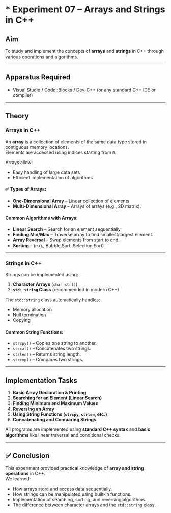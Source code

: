# * Experiment 07 – Arrays and Strings in C++

##  Aim
To study and implement the concepts of **arrays** and **strings** in C++ through various operations and algorithms.

---

##  Apparatus Required
- Visual Studio / Code::Blocks / Dev-C++ (or any standard C++ IDE or compiler)

---

##  Theory

###  Arrays in C++
An **array** is a collection of elements of the same data type stored in contiguous memory locations.  
Elements are accessed using indices starting from `0`.

Arrays allow:
- Easy handling of large data sets
- Efficient implementation of algorithms

#### ✅ Types of Arrays:
- **One-Dimensional Array** – Linear collection of elements.
- **Multi-Dimensional Array** – Arrays of arrays (e.g., 2D matrix).

####  Common Algorithms with Arrays:
- **Linear Search** – Search for an element sequentially.
- **Finding Min/Max** – Traverse array to find smallest/largest element.
- **Array Reversal** – Swap elements from start to end.
- **Sorting** – (e.g., Bubble Sort, Selection Sort)

---

###  Strings in C++
Strings can be implemented using:
1. **Character Arrays** (`char str[]`)
2. **`std::string` Class** (recommended in modern C++)

The `std::string` class automatically handles:
- Memory allocation
- Null termination
- Copying

####  Common String Functions:
- `strcpy()` – Copies one string to another.
- `strcat()` – Concatenates two strings.
- `strlen()` – Returns string length.
- `strcmp()` – Compares two strings.

---

##  Implementation Tasks
1. **Basic Array Declaration & Printing**  
2. **Searching for an Element (Linear Search)**  
3. **Finding Minimum and Maximum Values**  
4. **Reversing an Array**  
5. **Using String Functions (`strcpy`, `strlen`, etc.)**  
6. **Concatenating and Comparing Strings**  

All programs are implemented using **standard C++ syntax** and **basic algorithms** like linear traversal and conditional checks.

---

## ✅ Conclusion
This experiment provided practical knowledge of **array and string operations** in C++.  
We learned:
- How arrays store and access data sequentially.
- How strings can be manipulated using built-in functions.
- Implementation of searching, sorting, and reversing algorithms.
- The difference between character arrays and the `std::string` class.
